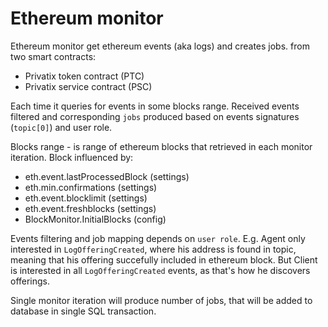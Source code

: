 # Ethereum monitor

Ethereum monitor get ethereum events (aka logs) and creates jobs. from two smart contracts:

- Privatix token contract (PTC)
- Privatix service contract (PSC)

Each time it queries for events in some blocks range. Received events filtered and corresponding `jobs` produced based on events signatures (`topic[0]`) and user role.

Blocks range - is range of ethereum blocks that retrieved in each monitor iteration. Block influenced by:

- eth.event.lastProcessedBlock (settings)
- eth.min.confirmations (settings)
- eth.event.blocklimit (settings)
- eth.event.freshblocks (settings)
- BlockMonitor.InitialBlocks (config)

Events filtering and job mapping depends on `user role`. E.g. Agent only interested in `LogOfferingCreated`, where his address is found in topic, meaning that his offering succefully included in ethereum block. But Client is interested in all `LogOfferingCreated` events, as that's how he discovers offerings.

Single monitor iteration will produce number of jobs, that will be added to database in single SQL transaction.
